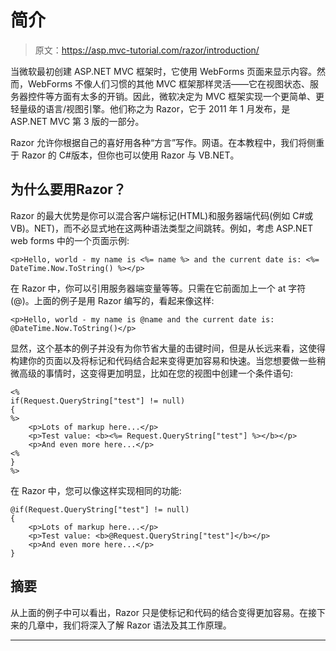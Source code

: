 # 简介

> 原文：<https://asp.mvc-tutorial.com/razor/introduction/>

当微软最初创建 ASP.NET MVC 框架时，它使用 WebForms 页面来显示内容。然而，WebForms 不像人们习惯的其他 MVC 框架那样灵活——它在视图状态、服务器控件等方面有太多的开销。因此，微软决定为 MVC 框架实现一个更简单、更轻量级的语言/视图引擎。他们称之为 Razor，它于 2011 年 1 月发布，是 ASP.NET MVC 第 3 版的一部分。

Razor 允许你根据自己的喜好用各种“方言”写作。网语。在本教程中，我们将侧重于 Razor 的 C#版本，但你也可以使用 Razor 与 VB.NET。

## 为什么要用Razor？

Razor 的最大优势是你可以混合客户端标记(HTML)和服务器端代码(例如 C#或 VB)。NET)，而不必显式地在这两种语法类型之间跳转。例如，考虑 ASP.NET web forms 中的一个页面示例:

```
<p>Hello, world - my name is <%= name %> and the current date is: <%= DateTime.Now.ToString() %></p>
```

在 Razor 中，你可以引用服务器端变量等等。只需在它前面加上一个 at 字符(@)。上面的例子是用 Razor 编写的，看起来像这样:

<input type="hidden" name="IL_IN_ARTICLE">

```
<p>Hello, world - my name is @name and the current date is: @DateTime.Now.ToString()</p>
```

显然，这个基本的例子并没有为你节省大量的击键时间，但是从长远来看，这使得构建你的页面以及将标记和代码结合起来变得更加容易和快速。当您想要做一些稍微高级的事情时，这变得更加明显，比如在您的视图中创建一个条件语句:

```
<%
if(Request.QueryString["test"] != null)
{ 
%>
    <p>Lots of markup here...</p>
    <p>Test value: <b><%= Request.QueryString["test"] %></b></p>
    <p>And even more here...</p>
<% 
}
%>
```

在 Razor 中，您可以像这样实现相同的功能:

```
@if(Request.QueryString["test"] != null)
{
    <p>Lots of markup here...</p>
    <p>Test value: <b>@Request.QueryString["test"]</b></p>
    <p>And even more here...</p>
}
```

## 摘要

从上面的例子中可以看出，Razor 只是使标记和代码的结合变得更加容易。在接下来的几章中，我们将深入了解 Razor 语法及其工作原理。

* * *